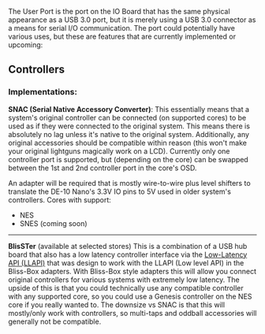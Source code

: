 The User Port is the port on the IO Board that has the same physical appearance as a USB 3.0 port, but it is merely using a USB 3.0 connector as a means for serial I/O communication. The port could potentially have various uses, but these are features that are currently implemented or upcoming:

## Controllers
### Implementations:
**SNAC (Serial Native Accessory Converter)**: This essentially means that a system's original controller can be connected (on supported cores) to be used as if they were connected to the original system. This means there is absolutely no lag unless it's native to the original system. Additionally, any original accessories should be compatible within reason (this won't make your original lightguns magically work on a LCD). Currently only one controller port is supported, but (depending on the core) can be swapped between the 1st and 2nd controller port in the core's OSD.

An adapter will be required that is mostly wire-to-wire plus level shifters to translate the DE-10 Nano's 3.3V IO pins to 5V used in older system's controllers.
Cores with support:
* NES
* SNES (coming soon)

***

**BlisSTer** (available at selected stores) This is a combination of a USB hub board that also has a low latency controller interface via the [Low-Latency API (LLAPI)](https://github.com/Kitrinx/LLAPI) that was design to work with the LLAPI (Low level API) in the Bliss-Box adapters. With Bliss-Box style adapters this will allow you connect original controllers for various systems with extremely low latency. The upside of this is that you could technically use any compatible controller with any supported core, so you could use a Genesis controller on the NES core if you really wanted to. The downsize vs SNAC is that this will mostly/only work with controllers, so multi-taps and oddball accessories will generally not be compatible.